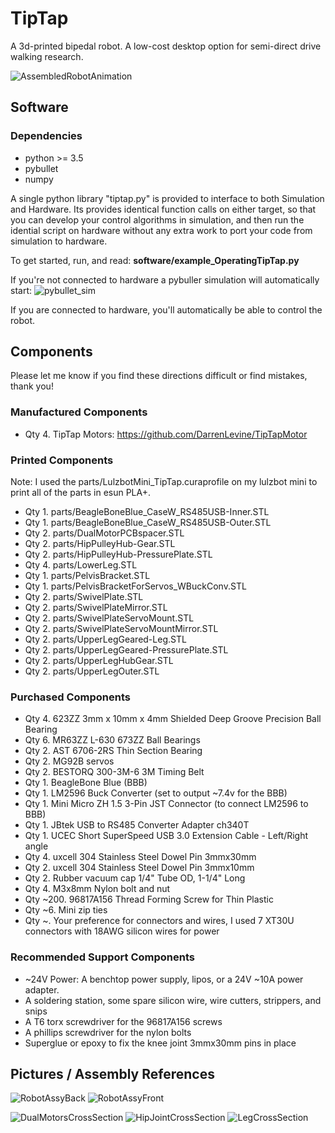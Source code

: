 # TipTap

A 3d-printed bipedal robot. A low-cost desktop option for semi-direct drive walking research.

![AssembledRobotAnimation](images/AssembledRobotAnimation.gif)

## Software

### Dependencies

* python >= 3.5
* pybullet
* numpy

A single python library "tiptap.py" is provided to interface to both Simulation and Hardware.
Its provides identical function calls on either target, so that you can develop your control
algorithms in simulation, and then run the idential script on hardware
without any extra work to port your code from simulation to hardware.

To get started, run, and read:
**software/example_OperatingTipTap.py**

If you're not connected to hardware a pybuller simulation will automatically start:
![pybullet_sim](images/pybullet_sim.png)

If you are connected to hardware, you'll automatically be able to control the robot.

## Components

Please let me know if you find these directions difficult or find mistakes, thank you!

### Manufactured Components

* Qty 4. TipTap Motors: <https://github.com/DarrenLevine/TipTapMotor>

### Printed Components

Note: I used the parts/LulzbotMini_TipTap.curaprofile on my lulzbot mini to print all of the parts in esun PLA+.

* Qty 1. parts/BeagleBoneBlue_CaseW_RS485USB-Inner.STL
* Qty 1. parts/BeagleBoneBlue_CaseW_RS485USB-Outer.STL
* Qty 2. parts/DualMotorPCBspacer.STL
* Qty 2. parts/HipPulleyHub-Gear.STL
* Qty 2. parts/HipPulleyHub-PressurePlate.STL
* Qty 4. parts/LowerLeg.STL
* Qty 1. parts/PelvisBracket.STL
* Qty 1. parts/PelvisBracketForServos_WBuckConv.STL
* Qty 2. parts/SwivelPlate.STL
* Qty 2. parts/SwivelPlateMirror.STL
* Qty 2. parts/SwivelPlateServoMount.STL
* Qty 2. parts/SwivelPlateServoMountMirror.STL
* Qty 2. parts/UpperLegGeared-Leg.STL
* Qty 2. parts/UpperLegGeared-PressurePlate.STL
* Qty 2. parts/UpperLegHubGear.STL
* Qty 2. parts/UpperLegOuter.STL

### Purchased Components

* Qty 4. 623ZZ 3mm x 10mm x 4mm Shielded Deep Groove Precision Ball Bearing
* Qty 6. MR63ZZ L-630 673ZZ Ball Bearings
* Qty 2. AST 6706-2RS Thin Section Bearing
* Qty 2. MG92B servos
* Qty 2. BESTORQ 300-3M-6 3M Timing Belt
* Qty 1. BeagleBone Blue (BBB)
* Qty 1. LM2596 Buck Converter (set to output ~7.4v for the BBB)
* Qty 1. Mini Micro ZH 1.5 3-Pin JST Connector (to connect LM2596 to BBB)
* Qty 1. JBtek USB to RS485 Converter Adapter ch340T
* Qty 1. UCEC Short SuperSpeed USB 3.0 Extension Cable - Left/Right angle
* Qty 4. uxcell 304 Stainless Steel Dowel Pin 3mmx30mm
* Qty 2. uxcell 304 Stainless Steel Dowel Pin 3mmx10mm
* Qty 2. Rubber vacuum cap 1/4" Tube OD, 1-1/4" Long
* Qty 4. M3x8mm Nylon bolt and nut
* Qty ~200. 96817A156 Thread Forming Screw for Thin Plastic
* Qty ~6. Mini zip ties
* Qty ~. Your preference for connectors and wires, I used 7 XT30U connectors with 18AWG silicon wires for power

### Recommended Support Components

* ~24V Power: A benchtop power supply, lipos, or a 24V ~10A power adapter.
* A soldering station, some spare silicon wire, wire cutters, strippers, and snips
* A T6 torx screwdriver for the 96817A156 screws
* A phillips screwdriver for the nylon bolts
* Superglue or epoxy to fix the knee joint 3mmx30mm pins in place

## Pictures / Assembly References

![RobotAssyBack](images/RobotAssyBack.png)
![RobotAssyFront](images/RobotAssyFront.png)

![DualMotorsCrossSection](images/DualMotorsCrossSection.png)
![HipJointCrossSection](images/HipJointCrossSection.png)
![LegCrossSection](images/LegCrossSection.png)
